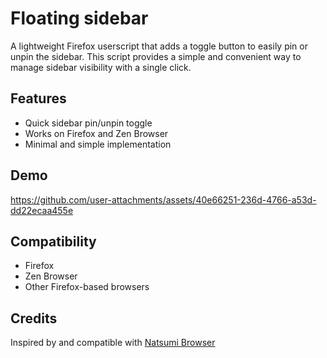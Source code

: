 # Floating sidebar

A lightweight Firefox userscript that adds a toggle button to easily pin or unpin the sidebar. This script provides a simple and convenient way to manage sidebar visibility with a single click.

## Features

- Quick sidebar pin/unpin toggle
- Works on Firefox and Zen Browser
- Minimal and simple implementation

## Demo

https://github.com/user-attachments/assets/40e66251-236d-4766-a53d-dd22ecaa455e

## Compatibility

- Firefox
- Zen Browser
- Other Firefox-based browsers

## Credits

Inspired by and compatible with [Natsumi Browser](https://github.com/greeeen-dev/natsumi-browser)

